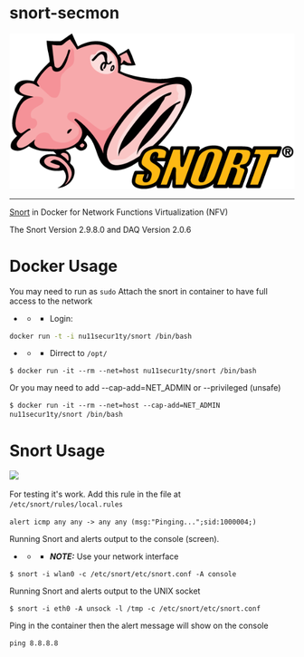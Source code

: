 # snort-secmon

![](https://github.com/nu11secur1ty/snort/blob/master/logo/586e6b2cc2d41da57a33ca0d.png)

--------------------------------------------------------------------------------

[Snort](https://www.snort.org/) in Docker for Network Functions Virtualization (NFV)

The Snort Version 2.9.8.0 and DAQ Version 2.0.6

# Docker Usage
You may need to run as `sudo`
Attach the snort in container to have full access to the network

- - - Login:

```bash
docker run -t -i nu11secur1ty/snort /bin/bash
```
- - - Dirrect to `/opt/`
```
$ docker run -it --rm --net=host nu11secur1ty/snort /bin/bash
```

Or you may need to add --cap-add=NET_ADMIN or --privileged (unsafe)

```
$ docker run -it --rm --net=host --cap-add=NET_ADMIN nu11secur1ty/snort /bin/bash
```


# Snort Usage

![](https://github.com/nu11secur1ty/snort/blob/master/usage/snort.gif)

For testing it's work. Add this rule in the file at `/etc/snort/rules/local.rules`

`alert icmp any any -> any any (msg:"Pinging...";sid:1000004;)`

Running Snort and alerts output to the console (screen).

- - - ***NOTE:*** Use your network interface
```
$ snort -i wlan0 -c /etc/snort/etc/snort.conf -A console
```

Running Snort and alerts output to the UNIX socket

```
$ snort -i eth0 -A unsock -l /tmp -c /etc/snort/etc/snort.conf
```

Ping in the container then the alert message will show on the console

```
ping 8.8.8.8
```
